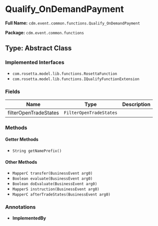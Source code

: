 # Qualify_OnDemandPayment

**Full Name:** `cdm.event.common.functions.Qualify_OnDemandPayment`

**Package:** `cdm.event.common.functions`

## Type: Abstract Class

### Implemented Interfaces

- `com.rosetta.model.lib.functions.RosettaFunction`
- `com.rosetta.model.lib.functions.IQualifyFunctionExtension`

### Fields

| Name | Type | Description |
|------|------|-------------|
| filterOpenTradeStates | `FilterOpenTradeStates` |  |

### Methods

#### Getter Methods

- `String getNamePrefix()`

#### Other Methods

- `MapperC transfer(BusinessEvent arg0)`
- `Boolean evaluate(BusinessEvent arg0)`
- `Boolean doEvaluate(BusinessEvent arg0)`
- `MapperS instruction(BusinessEvent arg0)`
- `MapperC afterTradeStates(BusinessEvent arg0)`

### Annotations

- **ImplementedBy**

